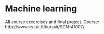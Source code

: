<h1>Machine learning</h1>
<p>All course excercises and final project. Course: http://www.cs.tut.fi/kurssit/SGN-41007/</p>
